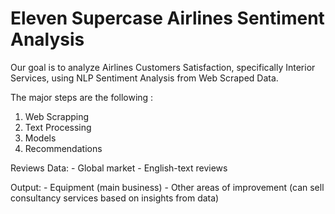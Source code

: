 # Eleven Supercase Airlines Sentiment Analysis

Our goal is to analyze Airlines Customers Satisfaction, specifically Interior Services, using NLP Sentiment Analysis from Web Scraped Data.

The major steps are the following :

1. Web Scrapping
2. Text Processing
3. Models
4. Recommendations



Reviews Data:
	- Global market
	- English-text reviews

Output:
	- Equipment (main business)
	- Other areas of improvement (can sell consultancy services based on insights from data)

